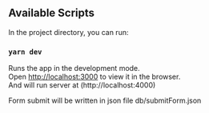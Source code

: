 ## Available Scripts

In the project directory, you can run:

### `yarn dev`

Runs the app in the development mode.<br />
Open [http://localhost:3000](http://localhost:3000) to view it in the browser. <br />
And will run server at (http://localhost:4000)

Form submit will be written  in json file db/submitForm.json

